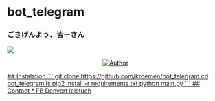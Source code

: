 # bot_telegram
### ごきげんよう、皆ーさん
<img src="https://github.com/ani-github/animegifs/blob/gh-pages/chu2/wheeeee.gif" widht="28px">
<p align="center">
<a href="https://github.com/kroemen"><img title="Author" src="https://img.shields.io/badge/KROEMEN-blue?style=for-the-badge&logo=github">
</p>
## Instalation
```
git clone https://github.com/kroemen/bot_telegram
cd bot_telegram
ls
pip2 install -r requirements.txt
python main.py
```
## Contact
* FB Denvert leistuch
